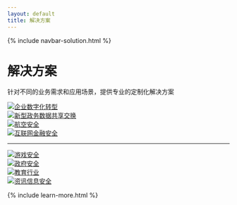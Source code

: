 ```yaml
---
layout: default
title: 解决方案
---
```


{% include navbar-solution.html %}
<div class="solution-banner">
    <div class="solution-banner-info">
        <h1>解决方案</h1>
        <p>针对不同的业务需求和应用场景，提供专业的定制化解决方案</p>
    </div>
</div>
<div class="solution-content-items container">
    <div class="row">
        <div class="col-lg-3">
            <a href="{{ site.baseurl}}{% post_url 2018-04-08-solution-企业数字化转型 %}" class="solution-content-item"><img src="{{ site.baseurl }}/public/image/solution/企业数字化转型解决方案.png"><span>企业数字化转型</span></a>
        </div>
        <div class="col-lg-3">
            <a href="{{ site.baseurl}}{% post_url 2018-04-08-solution-新型政务数据共享交换 %}" class="solution-content-item"><img src="{{ site.baseurl }}/public/image/solution/新型政务数据共享交换解决方案.png"><span>新型政务数据共享交换</span></a>
        </div>
        <div class="col-lg-3">
            <a href="{{ site.baseurl}}{% post_url 2018-04-08-solution-航空安全 %}" class="solution-content-item"><img src="{{ site.baseurl }}/public/image/solution/航空安全解决方案.png"><span>航空安全</span></a>
        </div>
        <div class="col-lg-3">
            <a href="{{ site.baseurl}}{% post_url 2018-04-08-solution-互联网金融 %}" class="solution-content-item"><img src="{{ site.baseurl }}/public/image/solution/互联网金融安全解决方案.png"><span>互联网金融安全</span></a>
        </div>
    </div>
    <hr>
    <div class="row">
        <div class="col-lg-3">
            <a href="{{ site.baseurl}}{% post_url 2018-04-08-solution-游戏行业 %}" class="solution-content-item"><img src="{{ site.baseurl }}/public/image/solution/游戏安全解决方案.png"><span>游戏安全</span></a>
        </div>
        <div class="col-lg-3">
            <a href="{{ site.baseurl}}{% post_url 2018-04-08-solution-政府安全 %}" class="solution-content-item"><img src="{{ site.baseurl }}/public/image/solution/政府安全解决方案.png"><span>政府安全</span></a>
        </div>
        <div class="col-lg-3">
            <a href="{{ site.baseurl}}{% post_url 2018-04-08-solution-在线教育 %}" class="solution-content-item"><img src="{{ site.baseurl }}/public/image/solution/在线教育行业.png"><span>教育行业</span></a>
        </div>
        <div class="col-lg-3">
            <a href="{{ site.baseurl}}{% post_url 2018-04-08-solution-资讯信息安全 %}" class="solution-content-item"><img src="{{ site.baseurl }}/public/image/solution/资讯信息安全解决方案.png"><span>资讯信息安全</span></a>
        </div>
    </div>
</div>

{% include learn-more.html %}

<div class="clean"></div>